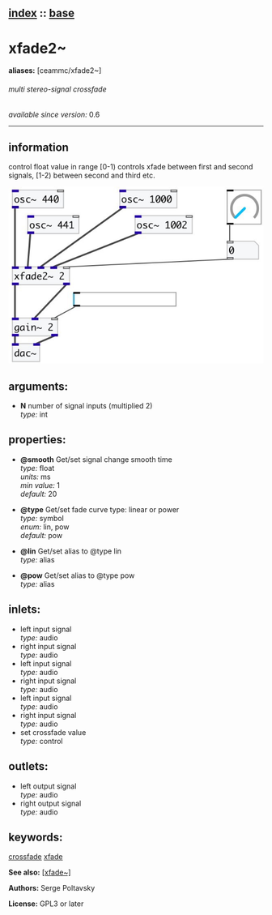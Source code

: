 [index](index.html) :: [base](category_base.html)
---

# xfade2~
**aliases:** [ceammc/xfade2\~]


###### multi stereo-signal crossfade

*available since version:* 0.6

---


## information
control float value in range [0-1) controls xfade between first and second signals, [1-2) between second and third etc.


[![example](../examples/img/xfade2~.jpg)](../examples/pd/xfade2~.pd)



## arguments:

* **N**
number of signal inputs (multiplied 2)<br>
_type:_ int<br>





## properties:

* **@smooth** 
Get/set signal change smooth time<br>
_type:_ float<br>
_units:_ ms<br>
_min value:_ 1<br>
_default:_ 20<br>

* **@type** 
Get/set fade curve type: linear or power<br>
_type:_ symbol<br>
_enum:_ lin, pow<br>
_default:_ pow<br>

* **@lin** 
Get/set alias to @type lin<br>
_type:_ alias<br>

* **@pow** 
Get/set alias to @type pow<br>
_type:_ alias<br>



## inlets:

* left input signal<br>
_type:_ audio
* right input signal<br>
_type:_ audio
* left input signal<br>
_type:_ audio
* right input signal<br>
_type:_ audio
* left input signal<br>
_type:_ audio
* right input signal<br>
_type:_ audio
* set crossfade value<br>
_type:_ control



## outlets:

* left output signal<br>
_type:_ audio
* right output signal<br>
_type:_ audio



## keywords:

[crossfade](keywords/crossfade.html)
[xfade](keywords/xfade.html)



**See also:**
[\[xfade~\]](xfade~.html)




**Authors:** Serge Poltavsky




**License:** GPL3 or later





